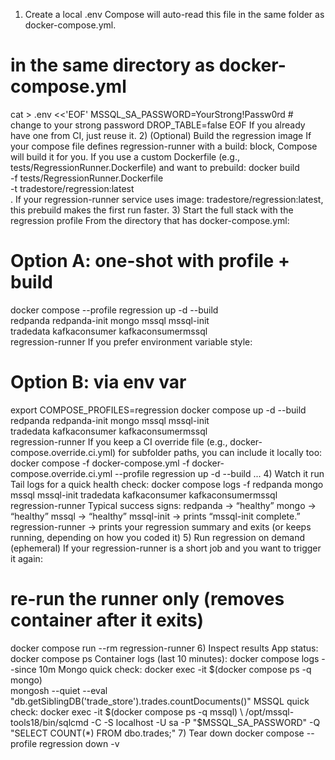 1) Create a local .env
Compose will auto-read this file in the same folder as docker-compose.yml.
# in the same directory as docker-compose.yml
cat > .env <<'EOF'
MSSQL_SA_PASSWORD=YourStrong!Passw0rd   # change to your strong password
DROP_TABLE=false
EOF
If you already have one from CI, just reuse it.
2) (Optional) Build the regression image
If your compose file defines regression-runner with a build: block, Compose will build it for you.
If you use a custom Dockerfile (e.g., tests/RegressionRunner.Dockerfile) and want to prebuild:
docker build \
  -f tests/RegressionRunner.Dockerfile \
  -t tradestore/regression:latest \
  .
If your regression-runner service uses image: tradestore/regression:latest, this prebuild makes the first run faster.
3) Start the full stack with the regression profile
From the directory that has docker-compose.yml:
# Option A: one-shot with profile + build
docker compose --profile regression up -d --build \
  redpanda redpanda-init mongo mssql mssql-init \
  tradedata kafkaconsumer kafkaconsumermssql \
  regression-runner
If you prefer environment variable style:
# Option B: via env var
export COMPOSE_PROFILES=regression
docker compose up -d --build \
  redpanda redpanda-init mongo mssql mssql-init \
  tradedata kafkaconsumer kafkaconsumermssql \
  regression-runner
If you keep a CI override file (e.g., docker-compose.override.ci.yml) for subfolder paths, you can include it locally too:
docker compose -f docker-compose.yml -f docker-compose.override.ci.yml --profile regression up -d --build ...
4) Watch it run
Tail logs for a quick health check:
docker compose logs -f redpanda mongo mssql mssql-init tradedata kafkaconsumer kafkaconsumermssql regression-runner
Typical success signs:
redpanda → “healthy”
mongo → “healthy”
mssql → “healthy”
mssql-init → prints “mssql-init complete.”
regression-runner → prints your regression summary and exits (or keeps running, depending on how you coded it)
5) Run regression on demand (ephemeral)
If your regression-runner is a short job and you want to trigger it again:
# re-run the runner only (removes container after it exits)
docker compose run --rm regression-runner
6) Inspect results
App status:
docker compose ps
Container logs (last 10 minutes):
docker compose logs --since 10m
Mongo quick check:
docker exec -it $(docker compose ps -q mongo) \
  mongosh --quiet --eval "db.getSiblingDB('trade_store').trades.countDocuments()"
MSSQL quick check:
docker exec -it $(docker compose ps -q mssql) \
  /opt/mssql-tools18/bin/sqlcmd -C -S localhost -U sa -P "$MSSQL_SA_PASSWORD" -Q "SELECT COUNT(*) FROM dbo.trades;"
7) Tear down
docker compose --profile regression down -v
